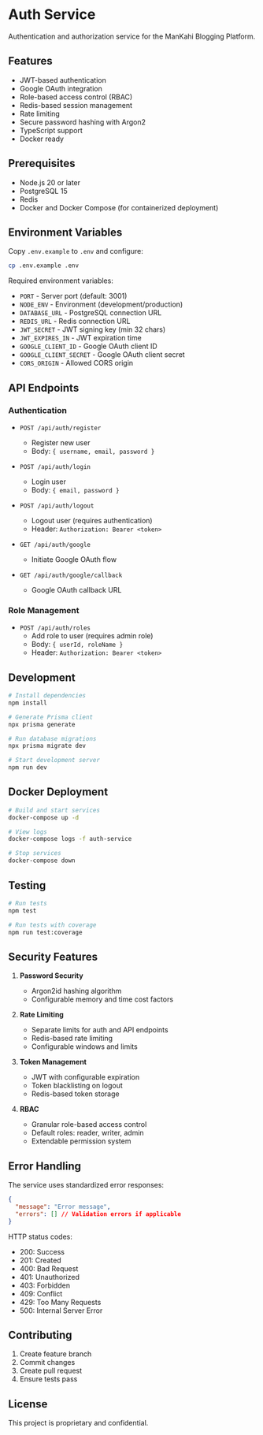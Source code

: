# Auth Service

Authentication and authorization service for the ManKahi Blogging Platform.

## Features

- JWT-based authentication
- Google OAuth integration
- Role-based access control (RBAC)
- Redis-based session management
- Rate limiting
- Secure password hashing with Argon2
- TypeScript support
- Docker ready

## Prerequisites

- Node.js 20 or later
- PostgreSQL 15
- Redis
- Docker and Docker Compose (for containerized deployment)

## Environment Variables

Copy `.env.example` to `.env` and configure:

```bash
cp .env.example .env
```

Required environment variables:

- `PORT` - Server port (default: 3001)
- `NODE_ENV` - Environment (development/production)
- `DATABASE_URL` - PostgreSQL connection URL
- `REDIS_URL` - Redis connection URL
- `JWT_SECRET` - JWT signing key (min 32 chars)
- `JWT_EXPIRES_IN` - JWT expiration time
- `GOOGLE_CLIENT_ID` - Google OAuth client ID
- `GOOGLE_CLIENT_SECRET` - Google OAuth client secret
- `CORS_ORIGIN` - Allowed CORS origin

## API Endpoints

### Authentication

- `POST /api/auth/register`
  - Register new user
  - Body: `{ username, email, password }`

- `POST /api/auth/login`
  - Login user
  - Body: `{ email, password }`

- `POST /api/auth/logout`
  - Logout user (requires authentication)
  - Header: `Authorization: Bearer <token>`

- `GET /api/auth/google`
  - Initiate Google OAuth flow

- `GET /api/auth/google/callback`
  - Google OAuth callback URL

### Role Management

- `POST /api/auth/roles`
  - Add role to user (requires admin role)
  - Body: `{ userId, roleName }`
  - Header: `Authorization: Bearer <token>`

## Development

```bash
# Install dependencies
npm install

# Generate Prisma client
npx prisma generate

# Run database migrations
npx prisma migrate dev

# Start development server
npm run dev
```

## Docker Deployment

```bash
# Build and start services
docker-compose up -d

# View logs
docker-compose logs -f auth-service

# Stop services
docker-compose down
```

## Testing

```bash
# Run tests
npm test

# Run tests with coverage
npm run test:coverage
```

## Security Features

1. **Password Security**
   - Argon2id hashing algorithm
   - Configurable memory and time cost factors

2. **Rate Limiting**
   - Separate limits for auth and API endpoints
   - Redis-based rate limiting
   - Configurable windows and limits

3. **Token Management**
   - JWT with configurable expiration
   - Token blacklisting on logout
   - Redis-based token storage

4. **RBAC**
   - Granular role-based access control
   - Default roles: reader, writer, admin
   - Extendable permission system

## Error Handling

The service uses standardized error responses:

```json
{
  "message": "Error message",
  "errors": [] // Validation errors if applicable
}
```

HTTP status codes:
- 200: Success
- 201: Created
- 400: Bad Request
- 401: Unauthorized
- 403: Forbidden
- 409: Conflict
- 429: Too Many Requests
- 500: Internal Server Error

## Contributing

1. Create feature branch
2. Commit changes
3. Create pull request
4. Ensure tests pass

## License

This project is proprietary and confidential.

